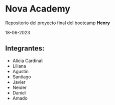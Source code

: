 # Nova Academy

Repositorio del proyecto final del bootcamp **Henry**

18-06-2023

## Integrantes:

- Alicia Cardinali
- Liliana
- Agustin
- Santiago
- Javier
- Neider
- Daniel
- Amado
